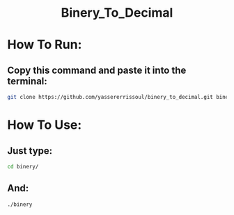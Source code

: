 <h1 align="center">Binery_To_Decimal</h1>

# How To Run:
## Copy this command and paste it into the terminal:
```bash
git clone https://github.com/yassererrissoul/binery_to_decimal.git binery
```
# How To Use:<br/>
## Just type:
```bash
cd binery/
```
## And:
```bash
./binery
```
